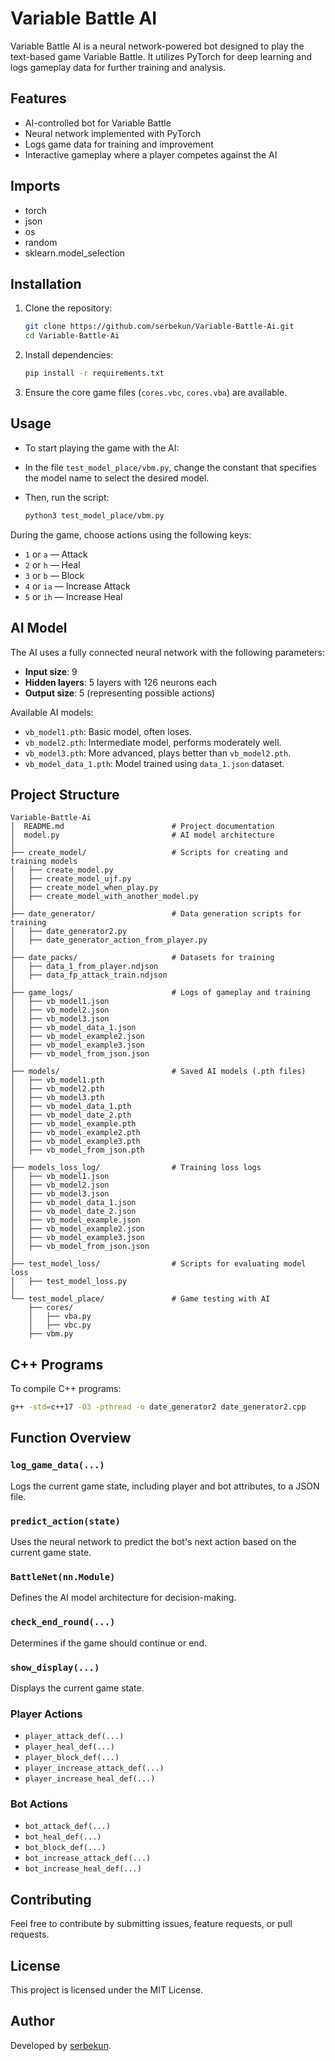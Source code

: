 # Variable Battle AI

Variable Battle AI is a neural network-powered bot designed to play the text-based game Variable Battle. It utilizes PyTorch for deep learning and logs gameplay data for further training and analysis.

## Features

* AI-controlled bot for Variable Battle
* Neural network implemented with PyTorch
* Logs game data for training and improvement
* Interactive gameplay where a player competes against the AI

## Imports

* torch
* json
* os
* random
* sklearn.model\_selection

## Installation

1. Clone the repository:

   ```sh
   git clone https://github.com/serbekun/Variable-Battle-Ai.git
   cd Variable-Battle-Ai
   ```
2. Install dependencies:

   ```sh
   pip install -r requirements.txt
   ```
3. Ensure the core game files (`cores.vbc`, `cores.vba`) are available.

## Usage

* To start playing the game with the AI:
* In the file `test_model_place/vbm.py`, change the constant that specifies the model name to select the desired model.
* Then, run the script:

  ```sh
  python3 test_model_place/vbm.py
  ```

During the game, choose actions using the following keys:

* `1` or `a` — Attack
* `2` or `h` — Heal
* `3` or `b` — Block
* `4` or `ia` — Increase Attack
* `5` or `ih` — Increase Heal

## AI Model

The AI uses a fully connected neural network with the following parameters:

* **Input size**: 9
* **Hidden layers**: 5 layers with 126 neurons each
* **Output size**: 5 (representing possible actions)

Available AI models:

* `vb_model1.pth`: Basic model, often loses.
* `vb_model2.pth`: Intermediate model, performs moderately well.
* `vb_model3.pth`: More advanced, plays better than `vb_model2.pth`.
* `vb_model_data_1.pth`: Model trained using `data_1.json` dataset.

## Project Structure

```
Variable-Battle-Ai
│  README.md                        # Project documentation
│  model.py                         # AI model architecture
│
├── create_model/                   # Scripts for creating and training models
│   ├── create_model.py
│   ├── create_model_ujf.py
│   ├── create_model_when_play.py
│   ├── create_model_with_another_model.py
│
├── date_generator/                 # Data generation scripts for training
│   ├── date_generator2.py
│   ├── date_generator_action_from_player.py
│
├── date_packs/                     # Datasets for training
│   ├── data_1_from_player.ndjson
│   ├── data_fp_attack_train.ndjson
│
├── game_logs/                      # Logs of gameplay and training
│   ├── vb_model1.json
│   ├── vb_model2.json
│   ├── vb_model3.json
│   ├── vb_model_data_1.json
│   ├── vb_model_example2.json
│   ├── vb_model_example3.json
│   ├── vb_model_from_json.json
│
├── models/                         # Saved AI models (.pth files)
│   ├── vb_model1.pth
│   ├── vb_model2.pth
│   ├── vb_model3.pth
│   ├── vb_model_data_1.pth
│   ├── vb_model_date_2.pth
│   ├── vb_model_example.pth
│   ├── vb_model_example2.pth
│   ├── vb_model_example3.pth
│   ├── vb_model_from_json.pth
│
├── models_loss_log/                # Training loss logs
│   ├── vb_model1.json
│   ├── vb_model2.json
│   ├── vb_model3.json
│   ├── vb_model_data_1.json
│   ├── vb_model_date_2.json
│   ├── vb_model_example.json
│   ├── vb_model_example2.json
│   ├── vb_model_example3.json
│   ├── vb_model_from_json.json
│
├── test_model_loss/                # Scripts for evaluating model loss
│   ├── test_model_loss.py
│
└── test_model_place/               # Game testing with AI
    ├── cores/
    │   ├── vba.py
    │   ├── vbc.py
    ├── vbm.py
```

## C++ Programs

To compile C++ programs:

```bash
g++ -std=c++17 -O3 -pthread -o date_generator2 date_generator2.cpp
```

## Function Overview

### `log_game_data(...)`

Logs the current game state, including player and bot attributes, to a JSON file.

### `predict_action(state)`

Uses the neural network to predict the bot's next action based on the current game state.

### `BattleNet(nn.Module)`

Defines the AI model architecture for decision-making.

### `check_end_round(...)`

Determines if the game should continue or end.

### `show_display(...)`

Displays the current game state.

### Player Actions

* `player_attack_def(...)`
* `player_heal_def(...)`
* `player_block_def(...)`
* `player_increase_attack_def(...)`
* `player_increase_heal_def(...)`

### Bot Actions

* `bot_attack_def(...)`
* `bot_heal_def(...)`
* `bot_block_def(...)`
* `bot_increase_attack_def(...)`
* `bot_increase_heal_def(...)`

## Contributing

Feel free to contribute by submitting issues, feature requests, or pull requests.

## License

This project is licensed under the MIT License.

## Author

Developed by [serbekun](https://github.com/serbekun).
